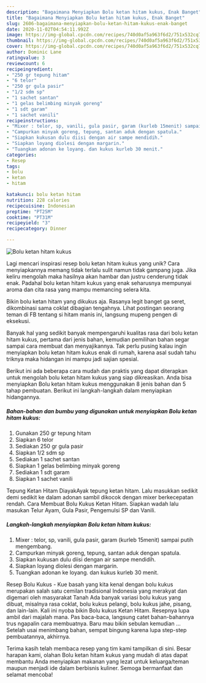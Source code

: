 ```yaml
---
description: "Bagaimana Menyiapkan Bolu ketan hitam kukus, Enak Banget"
title: "Bagaimana Menyiapkan Bolu ketan hitam kukus, Enak Banget"
slug: 2606-bagaimana-menyiapkan-bolu-ketan-hitam-kukus-enak-banget
date: 2020-11-02T04:54:11.992Z
image: https://img-global.cpcdn.com/recipes/740d0af5a963f6d2/751x532cq70/bolu-ketan-hitam-kukus-foto-resep-utama.jpg
thumbnail: https://img-global.cpcdn.com/recipes/740d0af5a963f6d2/751x532cq70/bolu-ketan-hitam-kukus-foto-resep-utama.jpg
cover: https://img-global.cpcdn.com/recipes/740d0af5a963f6d2/751x532cq70/bolu-ketan-hitam-kukus-foto-resep-utama.jpg
author: Dominic Lane
ratingvalue: 3
reviewcount: 6
recipeingredient:
- "250 gr tepung hitam"
- "6 telor"
- "250 gr gula pasir"
- "1/2 sdm sp"
- "1 sachet santan"
- "1 gelas belimbing minyak goreng"
- "1 sdt garam"
- "1 sachet vanili"
recipeinstructions:
- "Mixer : telor, sp, vanili, gula pasir, garam (kurleb 15menit) sampai putih mengembang."
- "Campurkan minyak goreng, tepung, santan aduk dengan spatula."
- "Siapkan kukusan dulu diisi dengan air sampe mendidih."
- "Siapkan loyang diolesi dengan margarin."
- "Tuangkan adonan ke loyang. dan kukus kurleb 30 menit."
categories:
- Resep
tags:
- bolu
- ketan
- hitam

katakunci: bolu ketan hitam 
nutrition: 228 calories
recipecuisine: Indonesian
preptime: "PT25M"
cooktime: "PT31M"
recipeyield: "3"
recipecategory: Dinner

---
```



![Bolu ketan hitam kukus](https://img-global.cpcdn.com/recipes/740d0af5a963f6d2/751x532cq70/bolu-ketan-hitam-kukus-foto-resep-utama.jpg)

Lagi mencari inspirasi resep bolu ketan hitam kukus yang unik? Cara menyiapkannya memang tidak terlalu sulit namun tidak gampang juga. Jika keliru mengolah maka hasilnya akan hambar dan justru cenderung tidak enak. Padahal bolu ketan hitam kukus yang enak seharusnya mempunyai aroma dan cita rasa yang mampu memancing selera kita.

Bikin bolu ketan hitam yang dikukus aja. Rasanya legit banget ga seret, dikombinasi sama coklat dibagian tengahnya. Lihat postingan seorang teman di FB tentang si hitam manis ini, langsung mupeng pengen di eksekusi.

Banyak hal yang sedikit banyak mempengaruhi kualitas rasa dari bolu ketan hitam kukus, pertama dari jenis bahan, kemudian pemilihan bahan segar sampai cara membuat dan menyajikannya. Tak perlu pusing kalau ingin menyiapkan bolu ketan hitam kukus enak di rumah, karena asal sudah tahu triknya maka hidangan ini mampu jadi sajian spesial.


Berikut ini ada beberapa cara mudah dan praktis yang dapat diterapkan untuk mengolah bolu ketan hitam kukus yang siap dikreasikan. Anda bisa menyiapkan Bolu ketan hitam kukus menggunakan 8 jenis bahan dan 5 tahap pembuatan. Berikut ini langkah-langkah dalam menyiapkan hidangannya.

<!--inarticleads1-->

##### Bahan-bahan dan bumbu yang digunakan untuk menyiapkan Bolu ketan hitam kukus:

1. Gunakan 250 gr tepung hitam
1. Siapkan 6 telor
1. Sediakan 250 gr gula pasir
1. Siapkan 1/2 sdm sp
1. Sediakan 1 sachet santan
1. Siapkan 1 gelas belimbing minyak goreng
1. Sediakan 1 sdt garam
1. Siapkan 1 sachet vanili


Tepung Ketan Hitam DiayakAyak tepung ketan hitam. Lalu masukkan sedikit demi sedikit ke dalam adonan sambil dikocok dengan mixer berkecepatan rendah. Cara Membuat Bolu Kukus Ketan Hitam. Siapkan wadah lalu masukan Telur Ayam, Gula Pasir, Pengemulsi SP dan Vanili. 

<!--inarticleads2-->

##### Langkah-langkah menyiapkan Bolu ketan hitam kukus:

1. Mixer : telor, sp, vanili, gula pasir, garam (kurleb 15menit) sampai putih mengembang.
1. Campurkan minyak goreng, tepung, santan aduk dengan spatula.
1. Siapkan kukusan dulu diisi dengan air sampe mendidih.
1. Siapkan loyang diolesi dengan margarin.
1. Tuangkan adonan ke loyang. dan kukus kurleb 30 menit.


Resep Bolu Kukus - Kue basah yang kita kenal dengan bolu kukus merupakan salah satu cemilan tradisional Indonesia yang merakyat dan digemari oleh masyarakat Tanah Ada banyak variasi bolu kukus yang dibuat, misalnya rasa coklat, bolu kukus pelangi, bolu kukus jahe, pisang, dan lain-lain. Kali ini nyoba bikin Bolu kukus Ketan Hitam. Resepnya lupa ambil dari majalah mana. Pas baca-baca, langsung catet bahan-bahannya trus ngapalin cara membuatnya. Baru mau bikin sebulan kemudian … Setelah usai menimbang bahan, sempat bingung karena lupa step-step pembuatannya, akhirnya. 

Terima kasih telah membaca resep yang tim kami tampilkan di sini. Besar harapan kami, olahan Bolu ketan hitam kukus yang mudah di atas dapat membantu Anda menyiapkan makanan yang lezat untuk keluarga/teman maupun menjadi ide dalam berbisnis kuliner. Semoga bermanfaat dan selamat mencoba!
